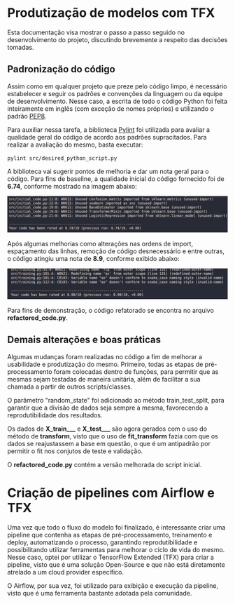 # Produtização de modelos com TFX
Esta documentação visa mostrar o passo a passo seguido no desenvolvimento do projeto, discutindo brevemente a respeito das decisões tomadas.

## Padronização do código
Assim como em qualquer projeto que preze pelo código limpo, é necessário estabelecer e seguir os padrões e convenções da linguagem ou da equipe de desenvolvimento. Nesse caso, a escrita de todo o código Python foi feita inteiramente em inglês (com exceção de nomes próprios) e utilizando o padrão [PEP8](https://peps.python.org/pep-0008/).

Para auxiliar nessa tarefa, a biblioteca [Pylint](https://pylint.pycqa.org/en/latest/tutorial.html) foi utilizada para avaliar a qualidade geral do código de acordo aos padrões supracitados. Para realizar a avaliação do mesmo, basta executar:

```
pylint src/desired_python_script.py
```
A biblioteca vai sugerir pontos de melhoria e dar um nota geral para o código. Para fins de baseline, a qualidade inicial do código fornecido foi de **6.74**, conforme mostrado na imagem abaixo:

![Image](/assets/initial_code_quality.png "Qualidade de código inicial")

Após algumas melhorias como alterações nas ordens de import, espaçamento das linhas, remoção de código desnecessário e entre outras, o código atingiu uma nota de **8.9**, conforme exibido abaixo:

![Image](/assets/new_code_quality.png "Qualidade do código refatorado")

Para fins de demonstração, o código refatorado se encontra no arquivo **refactored_code.py**.

## Demais alterações e boas práticas
Algumas mudanças foram realizadas no código a fim de melhorar a usabilidade e produtização do mesmo. Primeiro, todas as etapas de pré-processamento foram colocadas dentro de funções, para permitir que as mesmas sejam testadas de maneira unitária, além de facilitar a sua chamada a partir de outros scripts/classes.

O parâmetro "random_state" foi adicionado ao método train_test_split, para garantir que a divisão de dados seja sempre a mesma, favorecendo a reprodutibilidade dos resultados.

Os dados de **X_train___** e **X_test___** são agora gerados com o uso do método de **transform**, visto que o uso de **fit_transform** fazia com que os dados se reajustassem a base em questão, o que é um antipadrão por permitir o fit nos conjutos de teste e validação.

O **refactored_code.py** contém a versão melhorada do script inicial.

# Criação de pipelines com Airflow e TFX
Uma vez que todo o fluxo do modelo foi finalizado, é interessante criar uma pipeline que contenha as etapas de pré-processamento, treinamento e deploy, automatizando o processo, garantindo reprodutibilidade e possibilitando utilizar ferramentas para melhorar o ciclo de vida do mesmo. Nesse caso, optei por utilizar o TensorFlow Extended (TFX) para criar a pipeline, visto que é uma solução Open-Source e que não está diretamente atrelado a um cloud provider específico.

O Airflow, por sua vez, foi utilizado para exibição e execução da pipeline, visto que é uma ferramenta bastante adotada pela comunidade.

